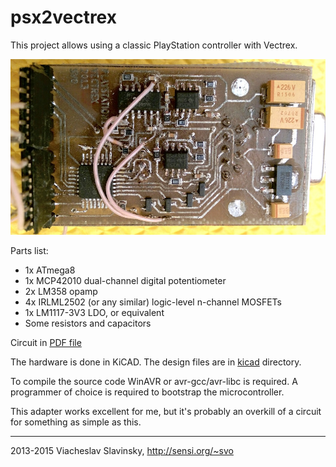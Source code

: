 # psx2vectrex

This project allows using a classic PlayStation controller with Vectrex. 

![Rusty PCB](psx2vectrex.jpg)

Parts list:
 * 1x ATmega8
 * 1x MCP42010 dual-channel digital potentiometer
 * 2x LM358 opamp
 * 4x IRLML2502 (or any similar) logic-level n-channel MOSFETs
 * 1x LM1117-3V3 LDO, or equivalent
 * Some resistors and capacitors
 
Circuit in [PDF file](/kicad/vectrexmando.pdf)

The hardware is done in KiCAD. The design files are in [kicad](/kicad) directory.

To compile the source code WinAVR or avr-gcc/avr-libc is required. A programmer of choice is required to
bootstrap the microcontroller.

This adapter works excellent for me, but it's probably an overkill of a circuit for something as simple as this.

---

2013-2015 Viacheslav Slavinsky, http://sensi.org/~svo
